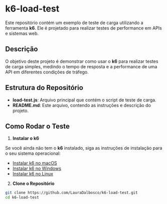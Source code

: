 # k6-load-test

Este repositório contém um exemplo de teste de carga utilizando a ferramenta **k6**. Ele é projetado para realizar testes de performance em APIs e sistemas web.

## Descrição

O objetivo deste projeto é demonstrar como usar o **k6** para realizar testes de carga simples, medindo o tempo de resposta e a performance de uma API em diferentes condições de tráfego.

## Estrutura do Repositório

- **load-test.js**: Arquivo principal que contém o script de teste de carga.
- **README.md**: Este arquivo, contendo as instruções e descrição do projeto.

## Como Rodar o Teste

1. **Instalar o k6**

Se você ainda não tem o **k6** instalado, siga as instruções de instalação para o seu sistema operacional:

- [Instalar k6 no macOS](https://k6.io/docs/getting-started/installation/#macos)
- [Instalar k6 no Windows](https://k6.io/docs/getting-started/installation/#windows)
- [Instalar k6 no Linux](https://k6.io/docs/getting-started/installation/#linux)

2. **Clone o Repositório**

```bash
git clone https://github.com/LauraDalbosco/k6-load-test.git
cd k6-load-test
